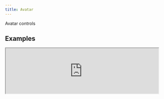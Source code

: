 ```yaml
---
title: Avatar
---
```

Avatar controls

## Examples

<div><iframe style="width: 100%; margin: 0;" src="https://uiexplorer.blankapp.org/slices/avatar-example" scrolling="no" /></div>

```jsx
<Avatar
  source={{ uri: '...' }}
/>
```

## Variations

### Size

<div><iframe style="width: 100%; margin: 0;" src="https://uiexplorer.blankapp.org/slices/avatar-variations-size" scrolling="no" /></div>

```jsx
<Avatar source={{ uri: '...' }} size="mini" />
<Avatar source={{ uri: '...' }} size="small" />
<Avatar source={{ uri: '...' }} size="medium" />
<Avatar source={{ uri: '...' }} size="large" />
<Avatar source={{ uri: '...' }} size="big" />
```

## API

### Props

Name | Description | Type | Optional value | Default
--- | --- | --- | --- | ---
`size` | - | enum | `mini`, `small`, `medium`, `large`, `big` | `medium`

Based on https://facebook.github.io/react-native/docs/view.html
